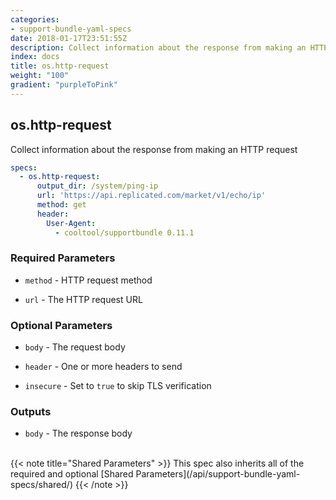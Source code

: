 ```yaml
---
categories:
- support-bundle-yaml-specs
date: 2018-01-17T23:51:55Z
description: Collect information about the response from making an HTTP request
index: docs
title: os.http-request
weight: "100"
gradient: "purpleToPink"
---
```


## os.http-request

Collect information about the response from making an HTTP request


```yaml
specs:
  - os.http-request:
      output_dir: /system/ping-ip
      url: 'https://api.replicated.com/market/v1/echo/ip'
      method: get
      header:
        User-Agent:
          - cooltool/supportbundle 0.11.1
```


### Required Parameters


- `method` - HTTP request method


- `url` - The HTTP request URL



### Optional Parameters


- `body` - The request body


- `header` - One or more headers to send


- `insecure` - Set to `true` to skip TLS verification



### Outputs

    
- `body` - The response body


<br>
{{< note title="Shared Parameters" >}}
This spec also inherits all of the required and optional [Shared Parameters](/api/support-bundle-yaml-specs/shared/)
{{< /note >}}

    